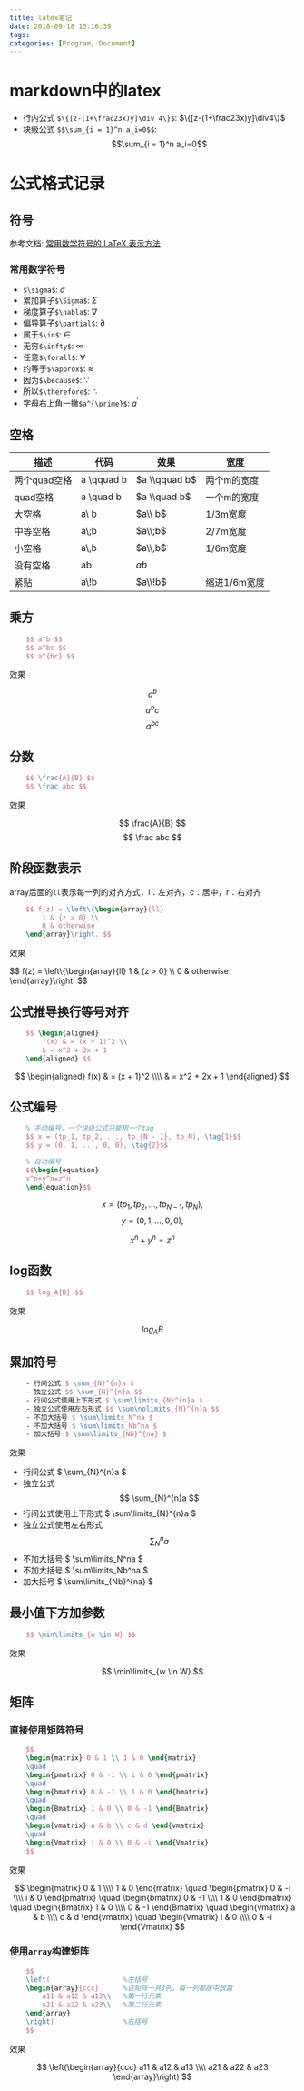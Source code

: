 ```yaml
---
title: latex笔记
date: 2018-09-18 15:16:39
tags: 
categories: [Program, Document]
---
```


# markdown中的latex

- 行内公式 `$\{[z-(1+\frac23x)y]\div 4\}$`: $\{[z-(1+\frac23x)y]\div4\}$
- 块级公式 `$$\sum_{i = 1}^n a_i=0$$`: $$\sum_{i = 1}^n a_i=0$$

# 公式格式记录

## 符号

参考文档: [常用数学符号的 LaTeX 表示方法][1]

[1]: http://www.mohu.org/info/symbols/symbols.htm

### 常用数学符号

- `$\sigma$`: $\sigma$
- 累加算子`$\Sigma$`: $\Sigma$
- 梯度算子`$\nabla$`: $\nabla$
- 偏导算子`$\partial$`: $\partial$
- 属于`$\in$`: $\in$
- 无穷`$\infty$`: $\infty$
- 任意`$\forall$`: $\forall$
- 约等于`$\approx$`: $\approx$
- 因为`$\because$`: $\because$
- 所以`$\therefore$`: $\therefore$
- 字母右上角一撇`$a^{\prime}$`: $a^{\prime}$

## 空格

| 描述         | 代码        | 效果          | 宽度         |
| ------------ | ----------- | ------------- | ------------ |
| 两个quad空格 | a \\qquad b | $a \\qquad b$ | 两个m的宽度  |
| quad空格     | a \\quad b  | $a \\quad b$  | 一个m的宽度  |
| 大空格       | a\\ b       | $a\\ b$       | 1/3m宽度     |
| 中等空格     | a\\;b       | $a\\;b$       | 2/7m宽度     |
| 小空格       | a\\,b       | $a\\,b$       | 1/6m宽度     |
| 没有空格     | ab          | $ab$          |              |
| 紧贴         | a\\!b       | $a\\!b$       | 缩进1/6m宽度 |

## 乘方

```latex
    $$ a^b $$
    $$ a^bc $$
    $$ a^{bc} $$
```

效果

$$ a^b $$
$$ a^bc $$
$$ a^{bc} $$

## 分数

```latex
    $$ \frac{A}{B} $$
    $$ \frac abc $$
```

效果

$$ \frac{A}{B} $$
$$ \frac abc $$

## 阶段函数表示

array后面的`ll`表示每一列的对齐方式，l：左对齐，c：居中，r：右对齐

```latex
    $$ f(z) = \left\{\begin{array}{ll}
        1 & {z > 0} \\
        0 & otherwise
    \end{array}\right. $$
```

效果

$$ f(z) = \left\\{\begin{array}{ll}
    1 & {z > 0} \\\\
    0 & otherwise
\end{array}\right. $$

## 公式推导换行等号对齐

```latex
    $$ \begin{aligned}
        f(x) & = (x + 1)^2 \\
        & = x^2 + 2x + 1
    \end{aligned} $$
```

$$ \begin{aligned}
    f(x) & = (x + 1)^2 \\\\
    & = x^2 + 2x + 1
\end{aligned} $$

## 公式编号

```latex
    % 手动编号，一个块级公式只能用一个tag
    $$ x = (tp_1, tp_2, ..., tp_{N - 1}, tp_N), \tag{1}$$
    $$ y = (0, 1, ..., 0, 0), \tag{2}$$

    % 自动编号
    $$\begin{equation}
    x^n+y^n=z^n
    \end{equation}$$
```

$$ x = (tp_1, tp_2, ..., tp_{N - 1}, tp_N), \tag{1}$$
$$ y = (0, 1, ..., 0, 0), \tag{2}$$

$$\begin{equation}
    x^n+y^n=z^n
\end{equation}$$

## log函数

```latex
    $$ log_A{B} $$
```

效果

$$ log_A{B} $$

## 累加符号

```latex
    - 行间公式 $ \sum_{N}^{n}a $
    - 独立公式 $$ \sum_{N}^{n}a $$
    - 行间公式使用上下形式 $ \sum\limits_{N}^{n}a $
    - 独立公式使用左右形式 $$ \sum\nolimits_{N}^{n}a $$
    - 不加大括号 $ \sum\limits_N^na $
    - 不加大括号 $ \sum\limits_Nb^na $
    - 加大括号 $ \sum\limits_{Nb}^{na} $
```

效果

- 行间公式 $ \sum_{N}^{n}a $
- 独立公式 $$ \sum_{N}^{n}a $$
- 行间公式使用上下形式 $ \sum\limits_{N}^{n}a $
- 独立公式使用左右形式 $$ \sum\nolimits_{N}^{n}a $$
- 不加大括号 $ \sum\limits_N^na $
- 不加大括号 $ \sum\limits_Nb^na $
- 加大括号 $ \sum\limits_{Nb}^{na} $

## 最小值下方加参数

```latex
    $$ \min\limits_{w \in W} $$
```

效果

$$ \min\limits_{w \in W} $$

## 矩阵

### 直接使用矩阵符号

```latex
    $$
    \begin{matrix} 0 & 1 \\ 1 & 0 \end{matrix}
    \quad
    \begin{pmatrix} 0 & -i \\ i & 0 \end{pmatrix}
    \quad
    \begin{bmatrix} 0 & -1 \\ 1 & 0 \end{bmatrix}
    \quad
    \begin{Bmatrix} 1 & 0 \\ 0 & -1 \end{Bmatrix}
    \quad
    \begin{vmatrix} a & b \\ c & d \end{vmatrix}
    \quad
    \begin{Vmatrix} i & 0 \\ 0 & -i \end{Vmatrix}
    $$
```

效果

$$
\begin{matrix} 0 & 1 \\\\ 1 & 0 \end{matrix}
\quad
\begin{pmatrix} 0 & -i \\\\ i & 0 \end{pmatrix}
\quad
\begin{bmatrix} 0 & -1 \\\\ 1 & 0 \end{bmatrix}
\quad
\begin{Bmatrix} 1 & 0 \\\\ 0 & -1 \end{Bmatrix}
\quad
\begin{vmatrix} a & b \\\\ c & d \end{vmatrix}
\quad
\begin{Vmatrix} i & 0 \\\\ 0 & -i \end{Vmatrix}
$$

### 使用`array`构建矩阵

```latex
    $$
    \left(                  %左括号
    \begin{array}{ccc}      %该矩阵一共3列，每一列都居中放置
        a11 & a12 & a13\\   %第一行元素
        a21 & a22 & a23\\   %第二行元素
    \end{array}
    \right)                 %右括号
    $$
```

效果

$$ \left(\begin{array}{ccc}
    a11 & a12 & a13 \\\\
    a21 & a22 & a23
\end{array}\right) $$